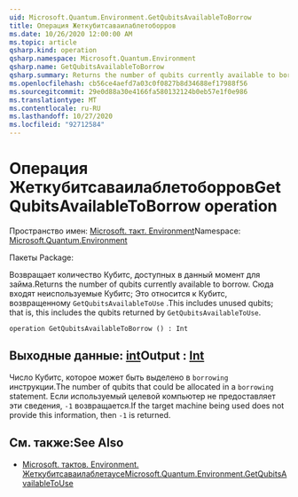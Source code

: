 ```yaml
---
uid: Microsoft.Quantum.Environment.GetQubitsAvailableToBorrow
title: Операция Жеткубитсаваилаблетоборров
ms.date: 10/26/2020 12:00:00 AM
ms.topic: article
qsharp.kind: operation
qsharp.namespace: Microsoft.Quantum.Environment
qsharp.name: GetQubitsAvailableToBorrow
qsharp.summary: Returns the number of qubits currently available to borrow. This includes unused qubits; that is, this includes the qubits returned by `GetQubitsAvailableToUse`.
ms.openlocfilehash: cb56ce4aefd7a03c0f0827b8d34688ef17988f56
ms.sourcegitcommit: 29e0d88a30e4166fa580132124b0eb57e1f0e986
ms.translationtype: MT
ms.contentlocale: ru-RU
ms.lasthandoff: 10/27/2020
ms.locfileid: "92712584"
---
```

# <a name="getqubitsavailabletoborrow-operation"></a><span data-ttu-id="5af21-102">Операция Жеткубитсаваилаблетоборров</span><span class="sxs-lookup"><span data-stu-id="5af21-102">GetQubitsAvailableToBorrow operation</span></span>

<span data-ttu-id="5af21-103">Пространство имен: [Microsoft. такт. Environment](xref:Microsoft.Quantum.Environment)</span><span class="sxs-lookup"><span data-stu-id="5af21-103">Namespace: [Microsoft.Quantum.Environment](xref:Microsoft.Quantum.Environment)</span></span>

<span data-ttu-id="5af21-104">Пакеты [](https://nuget.org/packages/)</span><span class="sxs-lookup"><span data-stu-id="5af21-104">Package: [](https://nuget.org/packages/)</span></span>


<span data-ttu-id="5af21-105">Возвращает количество Кубитс, доступных в данный момент для займа.</span><span class="sxs-lookup"><span data-stu-id="5af21-105">Returns the number of qubits currently available to borrow.</span></span>
<span data-ttu-id="5af21-106">Сюда входят неиспользуемые Кубитс; Это относится к Кубитс, возвращенному `GetQubitsAvailableToUse` .</span><span class="sxs-lookup"><span data-stu-id="5af21-106">This includes unused qubits; that is, this includes the qubits returned by `GetQubitsAvailableToUse`.</span></span>

```qsharp
operation GetQubitsAvailableToBorrow () : Int
```


## <a name="output--int"></a><span data-ttu-id="5af21-107">Выходные данные: [int](xref:microsoft.quantum.lang-ref.int)</span><span class="sxs-lookup"><span data-stu-id="5af21-107">Output : [Int](xref:microsoft.quantum.lang-ref.int)</span></span>

<span data-ttu-id="5af21-108">Число Кубитс, которое может быть выделено в `borrowing` инструкции.</span><span class="sxs-lookup"><span data-stu-id="5af21-108">The number of qubits that could be allocated in a `borrowing` statement.</span></span>
<span data-ttu-id="5af21-109">Если используемый целевой компьютер не предоставляет эти сведения, `-1` возвращается.</span><span class="sxs-lookup"><span data-stu-id="5af21-109">If the target machine being used does not provide this information, then `-1` is returned.</span></span>

## <a name="see-also"></a><span data-ttu-id="5af21-110">См. также:</span><span class="sxs-lookup"><span data-stu-id="5af21-110">See Also</span></span>

- [<span data-ttu-id="5af21-111">Microsoft. тактов. Environment. Жеткубитсаваилаблетаусе</span><span class="sxs-lookup"><span data-stu-id="5af21-111">Microsoft.Quantum.Environment.GetQubitsAvailableToUse</span></span>](xref:Microsoft.Quantum.Environment.GetQubitsAvailableToUse)
